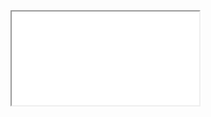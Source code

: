 <div class="embed-responsive embed-responsive-16by9">
  <iframe class="embed-responsive-item" src="//www.youtube.com/embed/mZmisqOp0PY" allowfullscreen></iframe>
</div>
